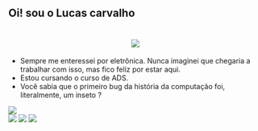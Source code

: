 ## Oi! sou o Lucas carvalho
<h1 align="center">
<img src="https://readme-typing-svg.herokuapp.com/?font=Righteous&size=35&center=true&vCenter=true&width=500&height=70&duration=4000&lines=olá!+👋;+me+chamo+Lucas!;" />
</h1>

- Sempre me enteressei por eletrônica. Nunca imaginei que chegaria a trabalhar com isso, mas fico feliz por estar aqui.
- Estou cursando o curso de ADS.
- Você sabia que o primeiro bug da história da computação foi, literalmente, um inseto ?

<picture>
  <source
    srcset="https://github-readme-stats.vercel.app/api?username=carvalho484&show_icons=true&theme=dark"
    media="(prefers-color-scheme: dark)"
  />
  <source
    srcset="https://github-readme-stats.vercel.app/api?username=carvalho484&show_icons=true"
    media="(prefers-color-scheme: light), (prefers-color-scheme: no-preference)"
  />
  <img src="https://github-readme-stats.vercel.app/api?username=carvalho484&show_icons=true" />
</picture>

<div> 
  <a href="https://instagram.com/lucas_carvalho.d" target="_blank"><img src="https://img.shields.io/badge/-Instagram-%23E4405F?style=for-the-badge&logo=instagram&logoColor=white" target="_blank"></a>
  <a href = "mailto:lucascarvalhoptc09@gmail.com"><img src="https://img.shields.io/badge/-Gmail-%23333?style=for-the-badge&logo=gmail&logoColor=white" target="_blank"></a>
  <a href="https://www.linkedin.com/in/lucas-carvalho-13301634a" target="_blank"><img src="https://img.shields.io/badge/-LinkedIn-%230077B5?style=for-the-badge&logo=linkedin&logoColor=white" target="_blank"></a> 
  
</div>

